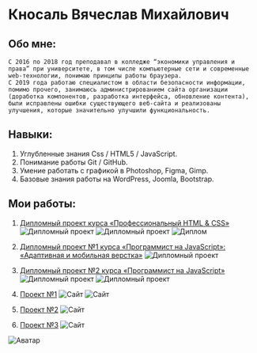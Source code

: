 # Кносаль Вячеслав Михайлович

## Обо мне:

	С 2016 по 2018 год преподавал в колледже “экономики управления и права” при университете, в том числе компьютерные сети и современные web-технологии, понимаю принципы работы браузера.
	С 2019 года работаю специалистом в области безопасности информации, помимо прочего, занимаюсь администрированием сайта организации (доработка компонентов, разработка интерфейса, обновление контента), были исправлены ошибки существующего веб-сайта и реализованы улучшения, которые значительно улучшили функциональность.

## Навыки:
1. Углубленные знания Css / HTML5 / JavaScript.
2. Понимание работы Git / GitHub.
3. Умение работать с графикой в Photoshop, Figma, Gimp.
4. Базовые знания работы на WordPress, Joomla, Bootstrap.

## Мои работы:

1. [Дипломный проект курса «Профессиональный HTML & CSS»](https://knosal.github.io/122895-device/#)
![Дипломный проект](img/d1.jpg)
![Дипломный проект](img/d2.jpg)
![Диплом](img/has.jpg)

2. [Дипломный проект №1 курса «Программист на JavaScript»: «Адаптивная и мобильная верстка»](https://knosal.github.io/mq-diplom-adaptiv/#0)
![Дипломный проект](img/ad1.jpg)

3. [Дипломный проект №2 курса «Программист на JavaScript»](https://knosal.github.io/mq-diplom-adaptiv/#0)
![Дипломный проект](img/js1.jpg)
![Дипломный проект](img/js2.jpg)

4. [Проект №1](https://knosal.github.io/Mountain/)
![Сайт](img/m1.jpg)
![Сайт](img/m2.jpg)

5. [Проект №2](https://knosal.github.io/Culture-news/)
![Сайт](img/n1.png)

6. [Проект №3](https://knosal.github.io/sportIcndy/)
![Сайт](img/s1.png)


![Аватар](img/avatar.jpg)
